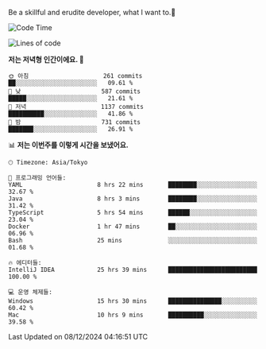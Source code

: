 Be a skillful and erudite developer, what I want to.👶

<!--START_SECTION:waka-->
![Code Time](http://img.shields.io/badge/Code%20Time-1%2C472%20hrs%2039%20mins-blue)

![Lines of code](https://img.shields.io/badge/%EC%A0%80%EB%8A%94%20%EC%97%AC%ED%83%9C%EA%B9%8C%EC%A7%80%20-918.3%20thousand%20%EC%A4%84%EC%9D%98%20%EC%BD%94%EB%93%9C%EB%A5%BC%20%EC%9E%91%EC%84%B1%ED%96%88%EC%96%B4%EC%9A%94.-blue)

**저는 저녁형 인간이에요. 🦉** 

```text
🌞 아침                     261 commits         ██░░░░░░░░░░░░░░░░░░░░░░░   09.61 % 
🌆 낮　                     587 commits         █████░░░░░░░░░░░░░░░░░░░░   21.61 % 
🌃 저녁                     1137 commits        ██████████░░░░░░░░░░░░░░░   41.86 % 
🌙 밤　                     731 commits         ███████░░░░░░░░░░░░░░░░░░   26.91 % 
```


📊 **저는 이번주를 이렇게 시간을 보냈어요.** 

```text
🕑︎ Timezone: Asia/Tokyo

💬 프로그래밍 언어들: 
YAML                     8 hrs 22 mins       ████████░░░░░░░░░░░░░░░░░   32.67 % 
Java                     8 hrs 3 mins        ████████░░░░░░░░░░░░░░░░░   31.42 % 
TypeScript               5 hrs 54 mins       ██████░░░░░░░░░░░░░░░░░░░   23.04 % 
Docker                   1 hr 47 mins        ██░░░░░░░░░░░░░░░░░░░░░░░   06.96 % 
Bash                     25 mins             ░░░░░░░░░░░░░░░░░░░░░░░░░   01.68 % 

🔥 에디터들: 
IntelliJ IDEA            25 hrs 39 mins      █████████████████████████   100.00 % 

💻 운영 체제들: 
Windows                  15 hrs 30 mins      ███████████████░░░░░░░░░░   60.42 % 
Mac                      10 hrs 9 mins       ██████████░░░░░░░░░░░░░░░   39.58 % 
```


 Last Updated on 08/12/2024 04:16:51 UTC
<!--END_SECTION:waka-->
